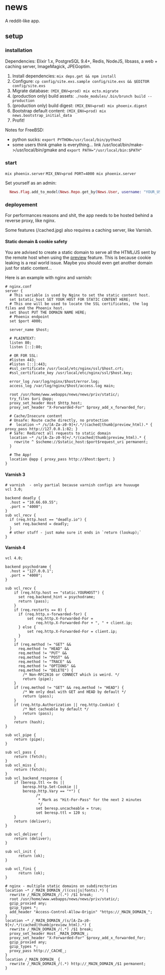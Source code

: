 # news

A reddit-like app.

## setup

### installation

Dependencies: Elixir 1.x, PostgreSQL 9.4+, Redis, NodeJS, libsass, a web + caching server, ImageMagick, JPEGoptim.

1. Install dependencies: `mix deps.get && npm install`
2. Configure: `cp config/site.exs.sample config/site.exs && $EDITOR config/site.exs`
3. Migrate database: `(MIX_ENV=prod) mix ecto.migrate`
4. (production only) build assets: `./node_modules/.bin/brunch build --production`
5. (production only) build digest: `(MIX_ENV=prod) mix phoenix.digest`
6. Bootstrap default content: `(MIX_ENV=prod) mix news.bootstrap_initial_data`
7. Profit!

Notes for FreeBSD:

* python sucks: `export PYTHON=/usr/local/bin/python2`
* some users think gmake is everything... link /usr/local/bin/make->/usr/local/bin/gmake and `export PATH="/usr/local/bin:$PATH"`

### start

`mix phoenix.server`
`MIX_ENV=prod PORT=4000 mix phoenix.server`

Set yourself as an admin:

```elixir
  News.Flag.add_to_model(News.Repo.get_by(News.User, username: "YOUR_USERNAME"), "admin")
```

### deployement

For performances reasons and shit, the app needs to be hosted behind a reverse proxy, like nginx.

Some features (/cached.jpg) also requires a caching server, like Varnish.

#### Static domain & cookie safety

You are advised to create a static domain to serve all the HTML/JS sent by the remote host when using the [preview](https://github.com/hrefhref/news/blob/master/web/templates/cache/iframe_preview.html.eex) feature. This is because cookie leaking is a real world issue. Maybe you should even get another domain just for static content…

Here is an example with nginx and varnish:

```
# nginx.conf
server {
  # This variable is used by Nginx to set the static content host.
  set $static_host SET YOUR HOST FOR STATIC CONTENT HERE;
  # This one will be used to locate the SSL certificates, the log files and the Phoenix host.
  set $host PUT THE DOMAIN NAME HERE;
  # Phoenix endpoint
  set $port 4000;

  server_name $host;

  # PLAINTEXT:
  listen 80;
  listen [::]:80;

  # OR FOR SSL:
  #listen 443;
  #listen [::]:443;
  #ssl_certificate /usr/local/etc/nginx/ssl/$host.crt;
  #ssl_certificate_key /usr/local/etc/nginx/ssl/$host.key;

  error_log /var/log/nginx/$host/error.log;
  access_log /var/log/nginx/$host/access.log main;

  root /usr/home/www.webapps/news/news/priv/static/;
  try_files $uri @app;
  proxy_set_header Host $http_host;
  proxy_set_header "X-Forwarded-For" $proxy_add_x_forwarded_for;

  # Cache/Insecure content
  # Unsafe: Route cache directly, no protection
  #  location ~* /s/[A-Za-z0-9]+/.*/(cached|thumb|preview_html).* { proxy_pass http://127.0.0.1:82; }
  # Safe: Redirect all requests to static domain
  location ~* /s/[A-Za-z0-9]+/.*/(cached|thumb|preview_html).* {
    rewrite ^ $scheme://$static_host:$port$request_uri permanent;
  }

  # The App!
  location @app { proxy_pass http://$host:$port; }
}
```

#### Varnish 3
```
# varnish  - only partial because varnish configs are huuuuge
vcl 3.0;

backend deadly {
  .host = "10.66.69.55";
  .port = "4000";
}
sub vcl_recv {
  if (req.http.host == "deadly.io") {
    set req.backend = deadly;
  }
  # other stuff - just make sure it ends in `return (lookup);`
}
```

#### Varnish 4

```
vcl 4.0;

backend psychodrame {
  .host = "127.0.0.1";
  .port = "4000";
}

sub vcl_recv {
    if (req.http.host == "static.YOURHOST") {
      set req.backend_hint = psychodrame;
      return (pass);
    }
    if (req.restarts == 0) {
      if (req.http.x-forwarded-for) {
          set req.http.X-Forwarded-For =
              req.http.X-Forwarded-For + ", " + client.ip;
      } else {
          set req.http.X-Forwarded-For = client.ip;
      }
    }
    if (req.method != "GET" &&
      req.method != "HEAD" &&
      req.method != "PUT" &&
      req.method != "POST" &&
      req.method != "TRACE" &&
      req.method != "OPTIONS" &&
      req.method != "DELETE") {
        /* Non-RFC2616 or CONNECT which is weird. */
        return (pipe);
    }
    if (req.method != "GET" && req.method != "HEAD") {
        /* We only deal with GET and HEAD by default */
        return (pass);
    }
    if (req.http.Authorization || req.http.Cookie) {
        /* Not cacheable by default */
        return (pass);
    }
    return (hash);
}

sub vcl_pipe {
    return (pipe);
}

sub vcl_pass {
    return (fetch);
}
sub vcl_miss {
    return (fetch);
}
sub vcl_backend_response {
    if (beresp.ttl <= 0s ||
        beresp.http.Set-Cookie ||
        beresp.http.Vary == "*") {
              /*
               * Mark as "Hit-For-Pass" for the next 2 minutes
               */
              set beresp.uncacheable = true;
              set beresp.ttl = 120 s;
    }
    return (deliver);
}

sub vcl_deliver {
    return (deliver);
}

sub vcl_init {
      return (ok);
}

sub vcl_fini {
      return (ok);
}
```

```
# nginx - multiple static domains on subdirectories
location ~* /_MAIN_DOMAIN_/((css|js|fonts).*) {
  rewrite /_MAIN_DOMAIN_/(.*) /$1 break;
  root /usr/home/www.webapps/news/news/priv/static/;
  gzip_proxied any;
  gzip_types *;
  add_header "Access-Control-Allow-Origin" "https://_MAIN_DOMAIN_";
}
location ~* /_MAIN_DOMAIN_/(s/[A-Za-z0-9]+/.*/(cached|thumb|preview_html).*) {
  rewrite /_MAIN_DOMAIN_/(.*) /$1 break;
  proxy_set_header Host _MAIN_DOMAIN_;
  proxy_set_header "X-Forwarded-For" $proxy_add_x_forwarded_for;
  gzip_proxied any;
  gzip_types *;
  proxy_pass http://_CACHE_;
}
location /_MAIN_DOMAIN_ {
  rewrite /_MAIN_DOMAIN_/(.*) http://_MAIN_DOMAIN_/$1 permanent;
}
```
